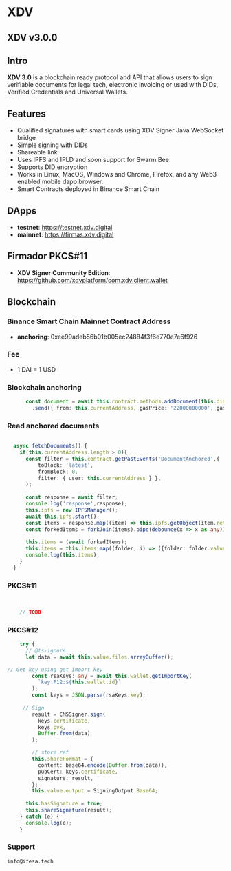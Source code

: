 # XDV
## XDV v3.0.0


## Intro
**XDV 3.0** is a blockchain ready protocol and API that allows users to sign verifiable documents for legal tech, electronic invoicing or used with DIDs, Verified Credentials and Universal Wallets.

## Features

- Qualified signatures with smart cards using XDV Signer Java WebSocket bridge
- Simple signing with DIDs
- Shareable link
- Uses IPFS and IPLD and soon support for Swarm Bee
- Supports DID encryption
- Works in Linux, MacOS, Windows and Chrome, Firefox, and any Web3 enabled mobile dapp browser.
- Smart Contracts deployed in Binance Smart Chain

## DApps

- **testnet**: https://testnet.xdv.digital
- **mainnet**: https://firmas.xdv.digital


## Firmador PKCS#11

- **XDV Signer Community Edition**: https://github.com/xdvplatform/com.xdv.client.wallet

## Blockchain

### Binance Smart Chain Mainnet Contract Address

- **anchoring**: 0xee99adeb56b01b005ec24884f3f6e770e7e6f926

### Fee

- 1 DAI = 1 USD


### Blockchain anchoring


```typescript
      const document = await this.contract.methods.addDocument(this.did.id, this.indexes, 'dummy description')
        .send({ from: this.currentAddress, gasPrice: '22000000000', gas: 400000 });

```

### Read anchored documents

```typescript

  async fetchDocuments() {
    if(this.currentAddress.length > 0){
      const filter = this.contract.getPastEvents('DocumentAnchored',{ 
          toBlock: 'latest',
          fromBlock: 0,
          filter: { user: this.currentAddress } },
      );
      
      const response = await filter;
      console.log('response',response);
      this.ipfs = new IPFSManager();
      await this.ipfs.start();  
      const items = response.map((item) => this.ipfs.getObject(item.returnValues[2]));
      const forkedItems = forkJoin(items).pipe(debounce(x => x as any)).toPromise();
      
      this.items = (await forkedItems);
      this.items = this.items.map((folder, i) => ({folder: folder.value.documents, id: i}));
      console.log(this.items);
    }
  }
```

### PKCS#11

```typescript

    
    // TODO

```

### PKCS#12

```typescript
    try {
      // @ts-ignore
      let data = await this.value.files.arrayBuffer();

// Get key using get import key
        const rsaKeys: any = await this.wallet.getImportKey(
          `key:P12:${this.wallet.id}`
        );
        const keys = JSON.parse(rsaKeys.key);
     
     // Sign
        result = CMSSigner.sign(
          keys.certificate,
          keys.pvk,
          Buffer.from(data)
        );

        // store ref
        this.shareFormat = {
          content: base64.encode(Buffer.from(data)),
          pubCert: keys.certificate,
          signature: result,
        };
        this.value.output = SigningOutput.Base64;
 
      this.hasSignature = true;
      this.shareSignature(result);
    } catch (e) {
      console.log(e);
    }
```

### Support

`info@ifesa.tech`
